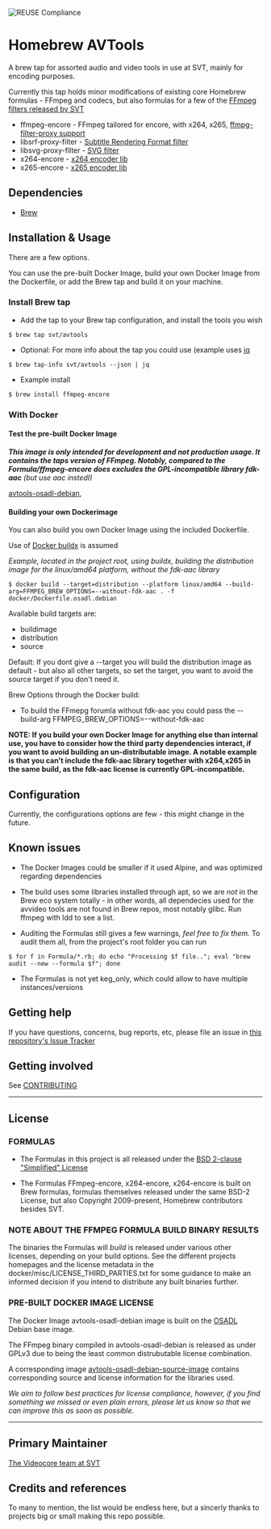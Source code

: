 ![REUSE Compliance](https://img.shields.io/reuse/compliance/github.com/janderssonse/homebrew-avtools)

# Homebrew AVTools

A brew tap for assorted audio and video tools in use at SVT, mainly for encoding purposes.

Currently this tap holds minor modifications of existing core Homebrew formulas  - FFmpeg and codecs, but also formulas for a few of the [FFmpeg filters released by SVT](https://github.com/svt/ffmpeg-filter-proxy)

* ffmpeg-encore - FFmpeg tailored for encore, with x264, x265, [ffmpg-filter-proxy support](https://github.com/svt/ffmpeg-filter-proxy)
* libsrf-proxy-filter -  [Subtitle Rendering Format filter](https://github.com/svt/ffmpeg-filter-proxy-filters)
* libsvg-proxy-filter - [SVG filter](https://github.com/svt/ffmpeg-filter-proxy-filters)
* x264-encore - [x264 encoder lib](https://code.videolan.org/videolan/x264.git)
* x265-encore - [x265 encoder lib](https://bitbucket.org/multicoreware/x265_git)


## Dependencies

- [Brew](https://brew.sh/)

## Installation & Usage

There are a few options. 

You can use the pre-built Docker Image, build your own Docker Image from the Dockerfile, or add the Brew tap and build it on your machine.


### Install Brew tap

- Add the tap to your Brew tap configuration, and install the tools you wish

```console
$ brew tap svt/avtools 
```

- Optional: For more info about the tap you could use (example uses [jq](https://stedolan.github.io/jq/)

```console
$ brew tap-info svt/avtools --json | jq
```

- Example install

```console
$ brew install ffmpeg-encore
```

### With Docker

#### Test the pre-built Docker Image

_**This image is only intended for development and not production usage. It contains the taps version of FFmpeg. 
Notably, compared to the Formula/ffmpeg-encore does *excludes* the GPL-incompatible library fdk-aac** (but use aac instedI)_

[avtools-osadl-debian](https://github.com/janderssonse?tab=packages&repo_name=homebrew-avtools), 


#### Building your own Dockerimage


You can also build you own Docker Image using the included Dockerfile. 

Use of [Docker buildx](https://docs.docker.com/buildx/working-with-buildx/) is assumed

_Example, located in the project root, using buildx, building the distribution image for the linux/amd64 platform, without the fdk-aac library_

```console
$ docker build --target=distribution --platform linux/amd64 --build-arg=FFMPEG_BREW_OPTIONS=--without-fdk-aac . -f docker/Dockerfile.osadl.debian
```

Available build targets are:

* buildimage
* distribution
* source

Default: If you dont give a --target you will build the distribution image as default - but also all other targets, so set the target, you want to avoid the source target if you don't need it.

Brew Options through the Docker build:

* To build the FFmepg forumla without fdk-aac you could pass the --build-arg FFMPEG_BREW_OPTIONS=--without-fdk-aac


**NOTE: If you build your own Docker Image for anything else than internal use, you have to consider how the third party dependencies interact, if you want to avoid building an un-distributable image.
A notable example is that you can't include the fdk-aac library together with x264,x265 in the same build, as the fdk-aac license is currently GPL-incompatible.**

## Configuration

Currently, the configurations options are few - this might change in the future.

## Known issues

* The Docker Images could be smaller if it used Alpine, and was optimized regarding dependencies

* The build uses some libraries installed through apt, so we are *not* in the Brew eco system totally - in other words, all dependecies used for the avvideo tools are not found in Brew repos, most notably glibc. Run ffmpeg with ldd to see a list.
 
* Auditing the Formulas still gives a few warnings, *feel free to fix them.*
To audit them all, from the project's root folder you can run

```console
$ for f in Formula/*.rb; do echo "Processing $f file.."; eval "brew audit --new --formula $f"; done
```

* The Formulas is not yet keg_only, which could allow to have multiple instances/versions

## Getting help

If you have questions, concerns, bug reports, etc, please file an issue in [this repository's Issue Tracker](https://github.com/svt/homebrew-avtools)

## Getting involved

See [CONTRIBUTING](CONTRIBUTING.adoc)

----

## License

### FORMULAS

- The Formulas in this project is all released under the [BSD 2-clause "Simplified" License](LICENSE)

- The Formulas FFmpeg-encore, x264-encore, x264-encore is built on Brew formulas, formulas themselves released under the same BSD-2 License, but also Copyright 2009-present, Homebrew contributors besides SVT.

### NOTE ABOUT THE FFMPEG FORMULA BUILD BINARY RESULTS

The binaries the Formulas will *build* is released under various other licenses, depending on your build options. 
See the different projects homepages and the license metadata in the docker/misc/LICENSE_THIRD_PARTIES.txt for some guidance to make an informed decision if you intend to distribute any built binaries further. 

### PRE-BUILT DOCKER IMAGE LICENSE

The Docker Image avtools-osadl-debian image is built on the [OSADL](https://www.osadl.org/OSADL-Docker-Base-Image.osadl-docker-base-image.0.html ) Debian base image.

The FFmpeg binary compiled in avtools-osadl-debian is released as under GPLv3 due to being the least common distrubutable license combination. 

A corresponding image [avtools-osadl-debian-source-image](https://github.com/janderssonse?tab=packages&repo_name=homebrew-avtools) contains corresponding source and license information for the libraries used.

_We aim to follow best practices for license compliance, however, if you find something we missed or even plain errors, please let us know so that we can improve this as soon as possible._

----

## Primary Maintainer

[The Videocore team at SVT](https://github.com/orgs/svt/teams/videocore)

## Credits and references

To many to mention, the list would be endless here, but a sincerly thanks to projects big or small making this repo possible.

